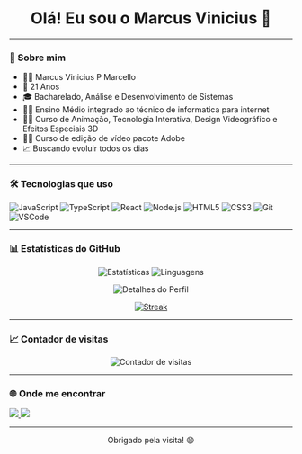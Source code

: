 <h1 align="center">Olá! Eu sou o Marcus Vinicius 👋</h1>

---

### 🚀 Sobre mim

- 👨‍💻 Marcus Vinicius P Marcello
- 📆 21 Anos
- 🎓 Bacharelado, Análise e Desenvolvimento de Sistemas
- 👨‍🎓 Ensino Médio integrado ao técnico de informatica para internet   
- 👨‍🎓 Curso de Animação, Tecnologia Interativa, Design Videográfico e Efeitos Especiais 3D
- 👨‍🎓 Curso de edição de vídeo pacote Adobe
- 📈 Buscando evoluir todos os dias  


---

### 🛠️ Tecnologias que uso

![JavaScript](https://img.shields.io/badge/-JavaScript-000?style=for-the-badge&logo=javascript)
![TypeScript](https://img.shields.io/badge/-TypeScript-000?style=for-the-badge&logo=typescript)
![React](https://img.shields.io/badge/-React-000?style=for-the-badge&logo=react)
![Node.js](https://img.shields.io/badge/-Node.js-000?style=for-the-badge&logo=node.js)
![HTML5](https://img.shields.io/badge/-HTML5-000?style=for-the-badge&logo=html5)
![CSS3](https://img.shields.io/badge/-CSS3-000?style=for-the-badge&logo=css3)
![Git](https://img.shields.io/badge/-Git-000?style=for-the-badge&logo=git)
![VSCode](https://img.shields.io/badge/-VSCode-000?style=for-the-badge&logo=visual-studio-code)

---

### 📊 Estatísticas do GitHub

<p align="center">
  <img src="http://github-profile-summary-cards.vercel.app/api/cards/stats?username=MarcusViniciusS1&theme=transparent" alt="Estatísticas" />
  <img src="http://github-profile-summary-cards.vercel.app/api/cards/repos-per-language?username=MarcusViniciusS1&theme=transparent" alt="Linguagens" />
</p>

<p align="center">
  <img src="http://github-profile-summary-cards.vercel.app/api/cards/profile-details?username=MarcusViniciusS1&theme=transparent" alt="Detalhes do Perfil" />
</p>

<p align="center">
  <a href="https://git.io/streak-stats">
    <img src="https://github-readme-streak-stats.herokuapp.com?user=MarcusViniciusS1&theme=transparent&hide_border=true&locale=pt_BR" alt="Streak" />
  </a>
</p>

---

### 📈 Contador de visitas

<p align="center">
  <img src="https://visit-counter.vercel.app/counter.png?page=https%3A%2F%2Fgithub.com%2FMarcusViniciusS1&s=40&c=0084ff&bg=00000000&no=1&ff=electrolize&tb=Visitas%3E+&ta=" alt="Contador de visitas" />
</p>

---

### 🌐 Onde me encontrar

<p align="left">
  <a href="https://www.linkedin.com/in/marcus-vinicius-padilha-marcello-7b99a5267/" target="_blank">
    <img src="https://img.shields.io/badge/-LinkedIn-0A66C2?style=for-the-badge&logo=linkedin&logoColor=white" />
  </a>
  <a href="https://www.instagram.com/m.vinicius.pm/" target="_blank">
    <img src="https://img.shields.io/badge/-Instagram-E4405F?style=for-the-badge&logo=instagram&logoColor=white" />
  </a>
</p>

---

<p align="center">Obrigado pela visita! 😄</p>
